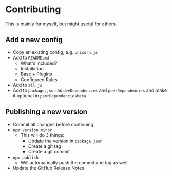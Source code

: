 # Contributing

This is mainly for myself, but might useful for others.

## Add a new config

- Copy an existing config, e.g. `unicorn.js`
- Add to `README.md`
  - What's included?
  - Installation
  - Base + Plugins
  - Configured Rules
- Add to `all.js`
- Add to `package.json` as `devDependencies` and `peerDependencies` and make it optional in `peerDependenciesMeta`

## Publishing a new version

- Commit all changes before continuing
- `npm version minor`
  - This will do 3 things:
    - Update the version in `package.json`
    - Create a git tag
    - Create a git commit
- `npm publish`
  - Will automatically push the commit and tag as well
- Update the GitHub Release Notes
